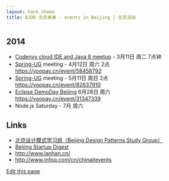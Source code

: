 ```yaml
---
layout: hack_theme
title: BJDD 北京弟弟 - events in Beijing | 北京活动
---
```


## 2014

- [Codenvy cloud IDE and Java 8 meetup](http://www.meetup.com/BeijingSoftwareCraftsmanship/events/164834752/) - 3月11日 周二 7点钟 
- [Spring-UG](http://spring-ug.github.io/beijing/) meeting - 4月12日 周六 2点  
 <https://yoopay.cn/event/58458792>
- [Spring-UG](http://spring-ug.github.io/beijing/) meeting - 5月11日 周日 2点  
 <https://yoopay.cn/event/82637910>
- [Eclipse DemoDay Beijing](https://wiki.eclipse.org/Eclipse_DemoCamps_Luna_2014/Beijing) 6月28日 周六  
 <https://yoopay.cn/event/31347339>
- Node.js Saturday - 7月 周六


## Links

- [北京设计模式学习组（Beijing Design Patterns Study Group）](http://www.bjdp.org/)
- [Beijing Startup Digest](https://www.startupdigest.com/digests/beijing)
- <http://www.lanhan.cn/>
- <http://www.infoq.com/cn/chinaitevents>
 
[Edit this page](https://github.com/demodays/bjdd/edit/gh-pages/index.md)
